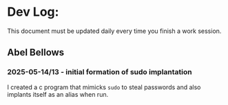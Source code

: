 # Dev Log:

This document must be updated daily every time you finish a work session.

## Abel Bellows

### 2025-05-14/13 - initial formation of sudo implantation
I created a c program that mimicks `sudo` to steal passwords and also implants itself as an alias when run.

